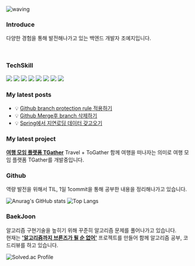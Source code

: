 ![waving](https://capsule-render.vercel.app/api?type=waving&height=200&text=yejiCho&fontAlign=80&fontAlignY=40&color=gradient)

<H3> Introduce </H3>

다양한 경험을 통해 발전해나가고 있는 백엔드 개발자 조예지입니다.

</br>
<div>

</div>

<H3> TechSkill </H3>
<div>
  <img src="https://img.shields.io/badge/Spring-6DB33F?style=for-the-badge&logo=Spring&logoColor=white">
 <img src="https://img.shields.io/badge/postgresql-4169E1?style=for-the-badge&logo=postgresql&logoColor=white">
 <img src="https://img.shields.io/badge/microsoftsqlserver-CC2927?style=for-the-badge&logo=microsoftsqlserver&logoColor=white">
 <img src="https://img.shields.io/badge/JAVA-red?style=for-the-badge&logo=OpenJDK&logoColor=white">
 <img src="https://img.shields.io/badge/javascript-F7DF1E?style=for-the-badge&logo=javascript&logoColor=white">
 <img src="https://img.shields.io/badge/python-3776AB?style=for-the-badge&logo=python&logoColor=white">
 <img src="https://img.shields.io/badge/jquery-0769AD?style=for-the-badge&logo=jquery&logoColor=white">
 <img src="https://img.shields.io/badge/vue.js-4FC08D?style=for-the-badge&logo=vuedotjs&logoColor=white">

 </div>


<H3>My latest posts </H3>

- 💡 [Github branch protection rule 적용하기](https://yejipro.tistory.com/entry/Github-Branch-Protection-Rule-%EC%A0%81%EC%9A%A9%ED%95%98%EA%B8%B0) </br>
- 💡 [Github Merge후 branch 삭제하기](https://yejipro.tistory.com/entry/Github-Github-PR%ED%9B%84-%EB%B8%8C%EB%9E%9C%EC%B9%98-%EC%82%AD%EC%A0%9C%ED%95%98%EA%B8%B0) 
- 💡 [Spring에서 지연로딩 데이터 갖고오기](https://yejipro.tistory.com/entry/Spring%EC%97%90%EC%84%9C-%EC%A7%80%EC%97%B0%EB%A1%9C%EB%94%A9-%EB%8D%B0%EC%9D%B4%ED%84%B0-%EA%B0%96%EA%B3%A0%EC%98%A4%EA%B8%B0) 

<H3>My latest project </H3>

**[여행 모임 플랫폼 TGather](https://github.com/growth-genius)** 
Travel + ToGather 함께 여행을 떠나자는 의미로 여행 모임 플랫폼 TGather를 개발중입니다.

<H3> Github </H3>

역량 발전을 위해서 TIL, 1일 1commit을 통해 공부한 내용을 정리해나가고 있습니다.

<div>

![Anurag's GitHub stats](https://github-readme-stats.vercel.app/api?username=cyeji&show_icons=true&theme=tokyonight)
![Top Langs](https://github-readme-stats.vercel.app/api/top-langs/?username=cyeji&layout=compact&theme=tokyonight)

</div>

<H3> BaekJoon </H3>

알고리즘 구현기술을 높히기 위해 꾸준히 알고리즘 문제를 풀어나가고 있습니다. </br>
현재는 **['알고리즘까지 브론즈가 될 순 없어'](https://github.com/algorithm-cote-study/baekjoon-algorithm)** 프로젝트를 만들어
함께 알고리즘 공부, 코드리뷰를 하고 있습니다.


![Solved.ac Profile](http://mazassumnida.wtf/api/generate_badge?boj=goe152)



